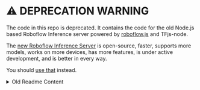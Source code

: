# ⚠️ DEPRECATION WARNING

The code in this repo is deprecated. It contains the code for the old Node.js based Roboflow Inference server powered by
[roboflow.js](https://docs.roboflow.com/deploy/web-browser) and TFjs-node.

The [new Roboflow Inference Server](https://github.com/roboflow/inference) is
open-source, faster, supports more models, works on more devices,
has more features, is under active development, and is better in every way.

You should [use that](https://github.com/roboflow/inference) instead.

<details close>
<summary>Old Readme Content</summary>
# Roboflow Edge Inference Server

The Roboflow Edge Inference Server is an on-device implementation of our
[hosted object detection inference API](https://docs.roboflow.com/inference/hosted-api).
It lets you run your custom-trained [Roboflow Train](https://docs.roboflow.com/train)
models on-device which means you can run them in situations where bandwidth is limited
or production images cannot be processed by a third party.

[📚 Full Documentation](https://docs.roboflow.com/inference/nvidia-jetson)

## How it Works

You `pull` and `run`
[our `roboflow/inference-server` Docker container](https://hub.docker.com/repository/docker/roboflow/inference-server)
and the Inference Server will become available on port `9001`.

Your model is downloaded the first time you invoke it and inference is done on
your device (with hardware acceleration where applicable) via an HTTP interface;
your images and model predictions never leave the device.

## Supported Devices

We have currently launched support for
[the NVIDIA Jetson line of devices](https://developer.nvidia.com/embedded/jetson-developer-kits)
(including the Jetson Nano 2GB, Jetson Nano 4GB, and Jetson Xavier NX).
We recommend running the latest version of
[NVIDIA JetPack (4.5.1)](https://developer.nvidia.com/embedded/jetpack).

Support for CPU inference and arbitrary CUDA GPUs is a work in progress and
will be officially supported soon. [Reach out](https://roboflow.com/sales) if
you would like early access.

## When to Use

For most use-cases, the
[Hosted Inference API](https://docs.roboflow.com/inference/hosted-api) is preferable.
It requires no setup or maintenance and automatically handles autoscaling up
and down to handle any amount of load (even Hacker News and Reddit front page
traffic are no match for it) and in almost all cases has a lower total cost.

There are two primary use-cases where our Hosted API is needed:

* When bandwidth is constrained or an Internet connection is unreliable (eg for autonomous vehicles).
* When production images cannot be processed by a third party (eg for privacy or security reasons).

## Requirements

You will need:

* A custom model trained with [Roboflow Train](https://docs.roboflow.com/train),
* A [Roboflow Pro](https://roboflow.com/pro) account,
* A supported device with a network connection (~8MB of data will be used to download your model weights).

## Limitations

Currently, the server downloads weights over the network each time it starts up;
this means it cannot yet be used in fully-offline situations. We are working on
supporting offline and air-gapped mode soon. [Reach out](https://roboflow.com/sales) if
you would like early access.

## Installation

Pull down [the `inference-server` Docker container](https://hub.docker.com/r/roboflow/inference-server)
built for your device; for NVIDIA Jetsons, this is:
```
sudo docker pull roboflow/inference-server:jetson
```

Then run the Docker container with your GPU and network interface:
```
sudo docker run --net=host --gpus all roboflow/inference-server:jetson
```

## Usage

After `docker run` is invoked, the server will be running on port `9001`. You
can get predictions from it using the same code as
[with our Hosted API](https://docs.roboflow.com/inference/hosted-api)
(replacing references to `infer.roboflow.com` with `localhost:9001` or your
Jetson's local IP address).

```
base64 YOUR_IMAGE.jpg | curl -d @- \
"http://localhost:9001/xx-your-model--1?access_token=YOUR_KEY"
```

## More Info

To read more about the Roboflow Inference Server, performance expectations,
and speed optimization tips,
[read the full documentation](https://docs.roboflow.com/inference/nvidia-jetson).
And for code snippets in your preferred language, see
[the Roboflow Infer API documentation](https://docs.roboflow.com/inference/hosted-api).

## About Roboflow

[Roboflow](https://roboflow.com) is the easiest way to turn your images into
actionable information. We provide all the tools you need to get started building
computer vision into your applications all the way from annotation to deployment.

[Get started](https://app.roboflow.com) with a free account and you'll have
a working model tailored to your specific use-case in an afternoon.
</details>